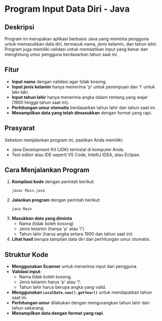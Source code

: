 # Program Input Data Diri - Java

## Deskripsi
Program ini merupakan aplikasi berbasis Java yang meminta pengguna untuk memasukkan data diri, termasuk nama, jenis kelamin, dan tahun lahir. Program juga memiliki validasi untuk memastikan input yang benar dan menghitung umur pengguna berdasarkan tahun saat ini.

## Fitur
- **Input nama** dengan validasi agar tidak kosong.
- **Input jenis kelamin** hanya menerima 'p' untuk perempuan dan 'l' untuk laki-laki.
- **Input tahun lahir** hanya menerima angka dalam rentang yang wajar (1900 hingga tahun saat ini).
- **Perhitungan umur otomatis** berdasarkan tahun lahir dan tahun saat ini.
- **Menampilkan data yang telah dimasukkan** dengan format yang rapi.

## Prasyarat
Sebelum menjalankan program ini, pastikan Anda memiliki:
- Java Development Kit (JDK) terinstal di komputer Anda.
- Text editor atau IDE seperti VS Code, IntelliJ IDEA, atau Eclipse.

## Cara Menjalankan Program
1. **Kompilasi kode** dengan perintah berikut:
   ```sh
   javac Main.java
   ```
2. **Jalankan program** dengan perintah berikut:
   ```sh
   java Main
   ```
3. **Masukkan data yang diminta**
   - Nama (tidak boleh kosong)
   - Jenis kelamin (hanya 'p' atau 'l')
   - Tahun lahir (harus angka antara 1900 dan tahun saat ini)
4. **Lihat hasil** berupa tampilan data diri dan perhitungan umur otomatis.

## Struktur Kode
- **Menggunakan Scanner** untuk menerima input dari pengguna.
- **Validasi input**:
  - Nama tidak boleh kosong.
  - Jenis kelamin harus 'p' atau 'l'.
  - Tahun lahir harus berupa angka yang valid.
- **Menggunakan `LocalDate.now().getYear()`** untuk mendapatkan tahun saat ini.
- **Perhitungan umur** dilakukan dengan mengurangkan tahun lahir dari tahun sekarang.
- **Menampilkan data dengan format yang rapi**.
